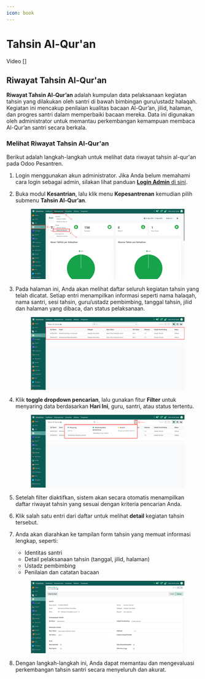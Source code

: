 ```yaml
---
icon: book
---
```


# Tahsin Al-Qur'an

Video \[]

## Riwayat Tahsin Al-Qur'an

**Riwayat Tahsin Al-Qur’an** adalah kumpulan data pelaksanaan kegiatan tahsin yang dilakukan oleh santri di bawah bimbingan guru/ustadz halaqah. Kegiatan ini mencakup penilaian kualitas bacaan Al-Qur’an, jilid, halaman, dan progres santri dalam memperbaiki bacaan mereka. Data ini digunakan oleh administrator untuk memantau perkembangan kemampuan membaca Al-Qur’an santri secara berkala.

### Melihat Riwayat Tahsin Al-Qur'an

Berikut adalah langkah-langkah untuk melihat data riwayat tahsin al-qur'an pada Odoo Pesantren.

1. Login menggunakan akun administrator. Jika Anda belum memahami cara login sebagai admin, silakan lihat panduan [**Login Admin** di sini](../../panduan-login/login-admin.md).
2.  Buka modul **Kesantrian**, lalu klik menu **Kepesantrenan** kemudian pilih submenu **Tahsin Al-Qur’an**.

    <figure><img src="../../.gitbook/assets/images-632 (1).png" alt=""><figcaption></figcaption></figure>


3.  Pada halaman ini, Anda akan melihat daftar seluruh kegiatan tahsin yang telah dicatat. Setiap entri menampilkan informasi seperti nama halaqah, nama santri, sesi tahsin, guru/ustadz pembimbing, tanggal tahsin, jilid dan halaman yang dibaca, dan status pelaksanaan.

    <figure><img src="../../.gitbook/assets/images-633.png" alt=""><figcaption></figcaption></figure>


4.  Klik **toggle dropdown pencarian**, lalu gunakan fitur **Filter** untuk menyaring data berdasarkan **Hari Ini**, guru, santri, atau status tertentu.

    <figure><img src="../../.gitbook/assets/images-634.png" alt=""><figcaption></figcaption></figure>


5. Setelah filter diaktifkan, sistem akan secara otomatis menampilkan daftar riwayat tahsin yang sesuai dengan kriteria pencarian Anda.
6. Klik salah satu entri dari daftar untuk melihat **detail** kegiatan tahsin tersebut.
7.  Anda akan diarahkan ke tampilan form tahsin yang memuat informasi lengkap, seperti:

    * Identitas santri
    * Detail pelaksanaan tahsin (tanggal, jilid, halaman)
    * Ustadz pembimbing
    * Penilaian dan catatan bacaan

    <figure><img src="../../.gitbook/assets/images-636.png" alt=""><figcaption></figcaption></figure>


8. Dengan langkah-langkah ini, Anda dapat memantau dan mengevaluasi perkembangan tahsin santri secara menyeluruh dan akurat.
